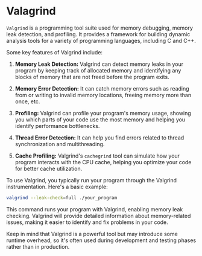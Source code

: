 # Valagrind

`Valgrind` is a programming tool suite used for memory debugging, memory leak detection, and profiling. It provides a framework for building dynamic analysis tools for a variety of programming languages, including C and C++.

Some key features of Valgrind include:

1. **Memory Leak Detection:** Valgrind can detect memory leaks in your program by keeping track of allocated memory and identifying any blocks of memory that are not freed before the program exits.

2. **Memory Error Detection:** It can catch memory errors such as reading from or writing to invalid memory locations, freeing memory more than once, etc.

3. **Profiling:** Valgrind can profile your program's memory usage, showing you which parts of your code use the most memory and helping you identify performance bottlenecks.

4. **Thread Error Detection:** It can help you find errors related to thread synchronization and multithreading.

5. **Cache Profiling:** Valgrind's `cachegrind` tool can simulate how your program interacts with the CPU cache, helping you optimize your code for better cache utilization.

To use Valgrind, you typically run your program through the Valgrind instrumentation. Here's a basic example:

```bash
valgrind --leak-check=full ./your_program
```

This command runs your program with Valgrind, enabling memory leak checking. Valgrind will provide detailed information about memory-related issues, making it easier to identify and fix problems in your code.

Keep in mind that Valgrind is a powerful tool but may introduce some runtime overhead, so it's often used during development and testing phases rather than in production.
